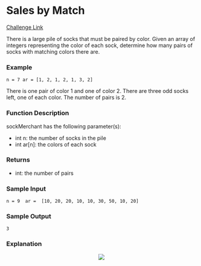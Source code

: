 # Sales by Match

[Challenge Link](https://www.hackerrank.com/challenges/sock-merchant/problem?isFullScreen=true&h_l=interview&playlist_slugs%5B%5D=interview-preparation-kit&playlist_slugs%5B%5D=warmup)

There is a large pile of socks that must be paired by color. Given an array of integers representing the color of each sock, determine how many pairs of socks with matching colors there are.

### Example
``
n = 7
ar = [1, 2, 1, 2, 1, 3, 2]
``

There is one pair of color 1 and one of color 2. There are three odd socks left, one of each color. The number of pairs is 2.

### Function Description

sockMerchant has the following parameter(s):
* int n: the number of socks in the pile
* int ar[n]: the colors of each sock

### Returns

* int: the number of pairs

### Sample Input 
``
n = 9 
ar =  [10, 20, 20, 10, 10, 30, 50, 10, 20]
``

### Sample Output
``
3 
``

### Explanation
<p align="center">
    <img src="https://s3.amazonaws.com/hr-challenge-images/25168/1474122392-c7b9097430-sock.png" />
</p>
